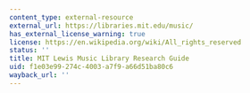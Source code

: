 ```yaml
---
content_type: external-resource
external_url: https://libraries.mit.edu/music/
has_external_license_warning: true
license: https://en.wikipedia.org/wiki/All_rights_reserved
status: ''
title: MIT Lewis Music Library Research Guide
uid: f1e03e99-274c-4003-a7f9-a66d51ba80c6
wayback_url: ''
---
```

